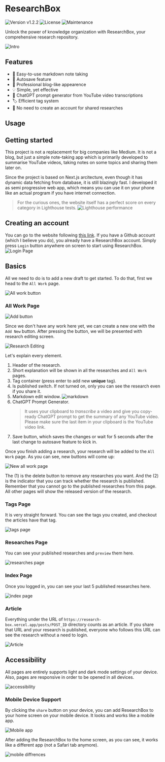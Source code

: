 # ResearchBox

![Version v1.2.2](https://img.shields.io/badge/version-v1.2.1-blue) ![License](https://img.shields.io/badge/Licence-MIT-green) ![Maintenance](https://img.shields.io/maintenance/yes/2023)

Unlock the power of knowledge organization with ResearchBox, your comprehensive research repository.

![Intro](https://i.ibb.co/ZMsZ8sH/Render.gif)

## Features

- 📓 Easy-to-use markdown note taking
- 💾 Autosave feature
- 👔 Professional blog-like appearence
- 💡 Simple, yet effective
- 💬 ChatGPT prompt generator from YouTube video transcriptions
- 🏷️ Efficient tag system
- 👤 No need to create an account for shared researches

## Usage

## Getting started

This project is not a replacement for big companies like Medium. It is not a blog, but just a simple note-taking app which is primarily developed to summarise YouTube videos, taking notes on some topics and sharing them later on.

Since the project is based on Next.js arcitecture, even though it has dynamic data fetching from database, it is still blazingly fast. I developed it as semi progressive web app, which means you can use it on your phone like an actual program if you have internet connection.

> For the curious ones, the website itself has a perfect score on every category in Lighthouse tests. ![Lighthouse performance](https://i.ibb.co/sP7g7pp/Screenshot-2023-06-16-at-21-50-03.jpg)

## Creating an account

You can go to the website following [this link](https://research-box.vercel.app). If you have a Github account (which I believe you do), you already have a ResearchBox account. Simply press `Login` button anywhere on screen to start using ResearchBox.
![Login Page](https://i.ibb.co/KWd1Czk/1.jpg)

## Basics

All we need to do is to add a new draft to get started. To do that, first we head to the `All Work` page.

![All work button](https://i.ibb.co/dkcRx24/2.jpg)

### All Work Page

![Add button](https://i.ibb.co/cQPPpNG/3.jpg)

Since we don't have any work here yet, we can create a new one with the `Add New` button. After pressing the button, we will be presented with research editing screen.

![Research Editing](https://i.ibb.co/mF41Ffd/4.jpg)

Let's explain every element.

1. Header of the research.
2. Short explanation will be shown in all the researches and `All Work` pages.
3. Tag container (press enter to add new **unique** tag).
4. Is published switch. If not turned on, only you can see the research even if you share it.
5. Markdown edit window.
   ![markdown](https://i.ibb.co/VD00Hvm/4-5.gif)
6. ChatGPT Prompt Generator.
   > It uses your clipboard to _transcribe_ a video and give you copy-ready ChatGPT prompt to get the summary of any YouTube video. Please make sure the last item in your clipboard is the YouTube video link.
7. Save button, which saves the changes or wait for 5 seconds after the last change to autosave feature to kick in.

Once you finish adding a research, your research will be added to the `All Work` page. As you can see, new buttons will come up:

![New all work page](https://i.ibb.co/qm10dzy/5.jpg)

The (1) is the delete button to remove any researches you want. And the (2) is the indicator that you can track whether the research is published. Remember that you cannot go to the published researches from this page. All other pages will show the released version of the research.

### Tags Page

It is very straight forward. You can see the tags you created, and checkout the articles have that tag.

![tags page](https://i.ibb.co/sgjG4Zx/6.jpg)

### Researches Page

You can see your published researches and `preview` them here.

![researches page](https://i.ibb.co/MsFqVjs/7.jpg)

### Index Page

Once you logged in, you can see your last 5 published researches here.

![index page](https://i.ibb.co/fNYfyZw/8.jpg)

### Article

Everything under the URL of `https://research-box.vercel.app/posts/POST_ID` directory counts as an article. If you share that URL and your research is published, everyone who follows this URL can see the research without a need to login.

![Article](https://i.ibb.co/HgbSTkY/9.jpg)

## Accessibility

All pages are entirely supports light and dark mode settings of your device. Also, pages are responsive in order to be opened in all devices.

![accessibility](https://i.ibb.co/4jb0DM4/Dark-Light.jpg)

### Mobile Device Support

By clicking the `share` button on your device, you can add ResearchBox to your home screen on your mobile device. It looks and works like a mobile app.

![Mobile app](https://i.ibb.co/D92h18L/mobile-1.jpg)

After adding the ResearchBox to the home screen, as you can see, it works like a different app (not a Safari tab anymore).

![mobile diffrences](https://i.ibb.co/YWVc603/mobile-2.jpg)
